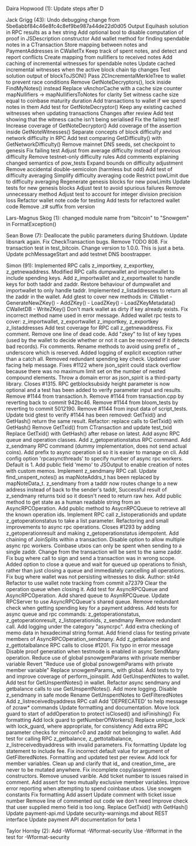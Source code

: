 Daira Hopwood (1):
      Update steps after D

Jack Grigg (43):
      Undo debugging change from 5be6abbf84c46e8fc4c8ef9be987a44de22d0d05
      Output Equihash solution in RPC results as a hex string
      Add optional bool to disable computation of proof in JSDescription constructor
      Add wallet method for finding spendable notes in a CTransaction
      Store mapping between notes and PaymentAddresses in CWalletTx
      Keep track of spent notes, and detect and report conflicts
      Create mapping from nullifiers to received notes
      Add caching of incremental witnesses for spendable notes
      Update cached incremental witnesses when the active block chain tip changes
      Test solution output of blockToJSON()
      Pass ZCIncrementalMerkleTree to wallet to prevent race conditions
      Remove GetNoteDecryptors(), lock inside FindMyNotes() instead
      Replace vAnchorCache with a cache size counter
      mapNullifiers -> mapNullifiersToNotes for clarity
      Set witness cache size equal to coinbase maturity duration
      Add transactions to wallet if we spend notes in them
      Add test for GetNoteDecryptor()
      Keep any existing cached witnesses when updating transactions
      Changes after review
      Add test showing that the witness cache isn't being serialised
      Fix the failing test!
      Increase coverage of GetNoteDecryptor()
      Add coverage of the assertion inside GetNoteWitnesses()
      Separate concepts of block difficulty and network difficulty in RPC
      Add test comparing GetDifficulty() with GetNetworkDifficulty()
      Remove mainnet DNS seeds, set checkpoint to genesis
      Fix failing test
      Adjust from average difficulty instead of previous difficulty
      Remove testnet-only difficulty rules
      Add comments explaining changed semantics of pow_tests
      Expand bounds on difficulty adjustment
      Remove accidental double-semicolon (harmless but odd)
      Add test of difficulty averaging
      Simplify difficulty averaging code
      Restrict powLimit due to difficulty averaging
      Regenerate genesis blocks for new powLimits
      Update tests for new genesis blocks
      Adjust test to avoid spurious failures
      Remove unnecessary method
      Adjust test to account for integer division precision loss
      Refactor wallet note code for testing
      Add tests for refactored wallet code
      Remove .z# suffix from version

Lars-Magnus Skog (1):
      changed module name from "bitcoin" to "Snowgem" in FormatException()

Sean Bowe (7):
      Deallocate the public parameters during Shutdown.
      Update libsnark again.
      Fix CheckTransaction bugs.
      Remove TODO 808.
      Fix transaction test in test_bitcoin.
      Change version to 1.0.0. This is just a beta.
      Update pchMessageStart and add testnet DNS boostrapper.

Simon (91):
      Implemented RPC calls z_importkey, z_exportkey, z_getnewaddress. Modified RPC calls dumpwallet and importwallet to include spending keys.
      Add z_importwallet and z_exportwallet to handle keys for both taddr and zaddr.  Restore behaviour of dumpwallet and importwallet to only handle taddr.
      Implemented z_listaddresses to return all the zaddr in the wallet.
      Add gtest to cover new methods in: CWallet - GenerateNewZKey() - AddZKey() - LoadZKey() - LoadZKeyMetadata() CWalletDB - WriteZKey()
      Don't mark wallet as dirty if key already exists. Fix incorrect method name used in error message.
      Added wallet rpc tests to cover: z_importwallet, z_exportwallet z_importkey, z_exportkey z_listaddresses
      Add test coverage for RPC call z_getnewaddress.
      Fix comment.
      Remove one line of dead code.
      Add "zkey" to list of key types (used by the wallet to decide whether or not it can be recovered if it detects bad records).
      Fix comments.
      Rename methods to avoid using prefix of _ underscore which is reserved. Added logging of explicit exception rather than a catch all. Removed redundant spending key check. Updated user facing help message.
      Fixes #1122 where json_spirit could stack overflow because there was no maximum limit set on the number of nested compound elements.
      Throw a domain error as json_spirit is a third-party library.
      Closes #1315.  RPC getblocksubsidy height parameter is now optional and a test has been added to verify parameter input and results.
      Remove #1144 from transaction.h.
      Remove #1144 from transaction.cpp by reverting back to commit 942bc46.
      Remove #1144 from bloom_tests by reverting to commit 5012190.
      Remove #1144 from input data of script_tests.
      Update txid gtest to verify #1144 has been removed: GetTxid() and GetHash() return the same result.
      Refactor: replace calls to GetTxid() with GetHash()
      Remove GetTxid() from CTransaction and update test_txid
      Replace GetTxid() with GetHash() after rebase on latest.
      Add async RPC queue and operation classes. Add z_getoperationstatus RPC command. Add z_sendmany RPC command (dummy implementation, does not send actual coins).
      Add prefix to async operation id so it is easier to manage on cli.
      Add config option 'rpcasyncthreads' to specify number of async rpc workers. Default is 1.
      Add public field 'memo' to JSOutput to enable creation of notes with custom memos.
      Implement z_sendmany RPC call.
      Update find_unspent_notes() as mapNoteAddrs_t has been replaced by mapNoteData_t.
      z_sendmany from a taddr now routes change to a new address instead of back to the sender's taddr,
      Successful result of z_sendmany returns txid so it doesn't need to return raw hex.
      Add public method to get state as a human readable string from an AsyncRPCOperation.
      Add public method to AsycnRPCQueue to retrieve all the known operation ids.
      Implement RPC call z_listoperationids and update z_getoperationstatus to take a list parameter.
      Refactoring and small improvements to async rpc operations.
      Closes #1293 by adding z_getoperationresult and making z_getoperationstatus idempotent.
      Add chaining of JoinSplits within a transaction.
      Disable option to allow multiple async rpc workers.
      Coinbase utxos can only be spent when sending to a single zaddr. Change from the transaction will be sent to the same zaddr.
      Fix bug where call to sign and send a transaction was in wrong scope.
      Added option to close a queue and wait for queued up operations to finish, rather than just closing a queue and immediately cancelling all operations.
      Fix bug where wallet was not persisting witnesses to disk. Author: str4d
      Refactor to use wallet note tracking from commit a72379
      Clear the operation queue when closing it.
      Add test for AsyncRPCQueue and AsyncRPCOperation.
      Add shared queue to AsynRPCQueue.
      Update RPCServer to use AsyncRPCQueue's shared queue.
      Remove redundant check when getting spending key for a payment address.
      Add tests for async queue and rpc commands: z_getoperationstatus, z_getoperationresult, z_listoperationids, z_sendmany
      Remove redundant call.
      Add logging under the category "asyncrpc".
      Add extra checking of memo data in hexadecimal string format.
      Add friend class for testing private members of AsyncRPCOperation_sendmany.
      Add z_getbalance and z_gettotalbalance RPC calls to close #1201.
      Fix typo in error message
      Disable proof generation when testmode is enabled in async SendMany operation.
      Reduce use of global psnowgemParams with private member variable
      Revert "Reduce use of global psnowgemParams with private member variable"
      Replace snowgemParams_ with global.
      Add tests to try and improve coverage of perform_joinsplit.
      Add GetUnspentNotes to wallet.
      Add test for GetUnspentNotes() in wallet.
      Refactor async sendmany and getbalance calls to use GetUnspentNotes().
      Add more logging.
      Disable z_sendmany in safe mode
      Rename GetUnspentNotes to GetFilteredNotes
      Add z_listreceivedbyaddress RPC call
      Add 'DEPRECATED' to help message of zcraw* commands
      Update formatting and documentation.
      Move lock guard to start of addOperation to protect isClosed() and isFinishing()
      Fix formatting
      Add lock guard to getNumberOfWorkers()
      Replace unique_lock with lock_guard, where appropriate, for consistency
      Add extra RPC parameter checks for minconf<0 and zaddr not belonging to wallet.
      Add test for calling RPC z_getbalance, z_gettotalbalance, z_listreceivedbyaddress with invalid parameters.
      Fix formatting
      Update log statement to include fee.
      Fix incorrect default value for argument of GetFilteredNotes.
      Formatting and updated test per review.
      Add lock for member variables. Clean up and clarify that id_ and creation_time_ are never to be mutated anywhere. Fix incomplete copy/assignment constructors.
      Remove unused varible.
      Add ticket number to issues raised in comment.
      Add assert for two mutually exclusive member variables.
      Improve error reporting when attempting to spend coinbase utxos.
      Use snowgem constants
      Fix formatting
      Add assert
      Update comment with ticket issue number
      Remove line of commented out code we don't need
      Improve check that user supplied memo field is too long.
      Replace GetTxid() with GetHash()
      Update payment-api.md
      Update security-warnings.md about REST interface
      Update payment API documentation for beta 1

Taylor Hornby (2):
      Add -Wformat -Wformat-security
      Use -Wformat in the test for -Wformat-security

